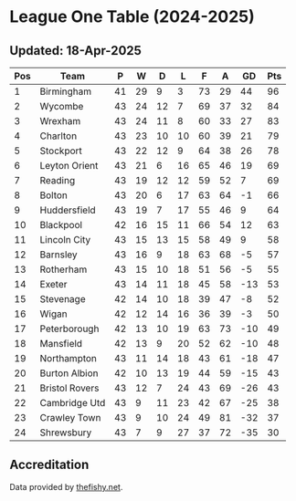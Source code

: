 # League One Table (2024-2025)
## Updated: 18-Apr-2025

| Pos | Team | P | W | D | L | F | A | GD | Pts |
| --- | --- | --- | --- | --- | --- | --- | --- | --- | --- |
| 1 | Birmingham | 41 | 29 | 9 | 3 | 73 | 29 | 44 | 96 |
| 2 | Wycombe | 43 | 24 | 12 | 7 | 69 | 37 | 32 | 84 |
| 3 | Wrexham | 43 | 24 | 11 | 8 | 60 | 33 | 27 | 83 |
| 4 | Charlton | 43 | 23 | 10 | 10 | 60 | 39 | 21 | 79 |
| 5 | Stockport | 43 | 22 | 12 | 9 | 64 | 38 | 26 | 78 |
| 6 | Leyton Orient | 43 | 21 | 6 | 16 | 65 | 46 | 19 | 69 |
| 7 | Reading | 43 | 19 | 12 | 12 | 59 | 52 | 7 | 69 |
| 8 | Bolton | 43 | 20 | 6 | 17 | 63 | 64 | -1 | 66 |
| 9 | Huddersfield | 43 | 19 | 7 | 17 | 55 | 46 | 9 | 64 |
| 10 | Blackpool | 42 | 16 | 15 | 11 | 66 | 54 | 12 | 63 |
| 11 | Lincoln City | 43 | 15 | 13 | 15 | 58 | 49 | 9 | 58 |
| 12 | Barnsley | 43 | 16 | 9 | 18 | 63 | 68 | -5 | 57 |
| 13 | Rotherham | 43 | 15 | 10 | 18 | 51 | 56 | -5 | 55 |
| 14 | Exeter | 43 | 14 | 11 | 18 | 45 | 58 | -13 | 53 |
| 15 | Stevenage | 42 | 14 | 10 | 18 | 39 | 47 | -8 | 52 |
| 16 | Wigan | 42 | 12 | 14 | 16 | 36 | 39 | -3 | 50 |
| 17 | Peterborough | 42 | 13 | 10 | 19 | 63 | 73 | -10 | 49 |
| 18 | Mansfield | 42 | 13 | 9 | 20 | 52 | 62 | -10 | 48 |
| 19 | Northampton | 43 | 11 | 14 | 18 | 43 | 61 | -18 | 47 |
| 20 | Burton Albion | 42 | 10 | 13 | 19 | 44 | 59 | -15 | 43 |
| 21 | Bristol Rovers | 43 | 12 | 7 | 24 | 43 | 69 | -26 | 43 |
| 22 | Cambridge Utd | 43 | 9 | 11 | 23 | 42 | 67 | -25 | 38 |
| 23 | Crawley Town | 43 | 9 | 10 | 24 | 49 | 81 | -32 | 37 |
| 24 | Shrewsbury | 43 | 7 | 9 | 27 | 37 | 72 | -35 | 30 |

## Accreditation 

Data provided by [thefishy.net](https://www.thefishy.net/).